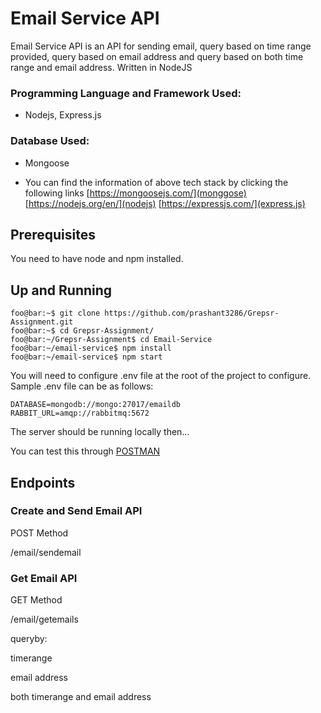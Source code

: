 # Email Service API

Email Service API is an API for sending email, query based on time range provided, query based on email address and query based on both time range and email address. Written in NodeJS

### Programming Language and Framework Used:
- Nodejs, Express.js

### Database Used:
- Mongoose

- You can find the information of above tech stack by clicking the following links
[https://mongoosejs.com/](monggose)
[https://nodejs.org/en/](nodejs)
[https://expressjs.com/](express.js)


## Prerequisites

You need to have node and npm installed.

## Up and Running
```console
foo@bar:~$ git clone https://github.com/prashant3286/Grepsr-Assignment.git
foo@bar:~$ cd Grepsr-Assignment/
foo@bar:~/Grepsr-Assignment$ cd Email-Service
foo@bar:~/email-service$ npm install
foo@bar:~/email-service$ npm start
```
You will need to configure .env file at the root of the project to configure. Sample .env file can be as follows:
```console
DATABASE=mongodb://mongo:27017/emaildb
RABBIT_URL=amqp://rabbitmq:5672
```
The server should be running locally then...

You can test this through [POSTMAN](https://www.postman.com/)

## Endpoints

### Create and Send Email API

POST Method

/email/sendemail

### Get Email API

GET Method

/email/getemails

queryby:

timerange

email address

both timerange and email address